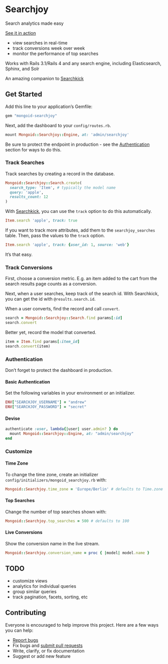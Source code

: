 # Searchjoy

Search analytics made easy

[See it in action](http://searchjoy.herokuapp.com/)

- view searches in real-time
- track conversions week over week
- monitor the performance of top searches

Works with Rails 3.1/Rails 4 and any search engine, including Elasticsearch, Sphinx, and Solr

An amazing companion to [Searchkick](https://github.com/ankane/searchkick)

## Get Started

Add this line to your application’s Gemfile:

```ruby
gem "mongoid-searchjoy"
```

Next, add the dashboard to your `config/routes.rb`.

```ruby
mount Mongoid::Searchjoy::Engine, at: 'admin/searchjoy'
```

Be sure to protect the endpoint in production - see the [Authentication](#authentication) section for ways to do this.

### Track Searches

Track searches by creating a record in the database.

```ruby
Mongoid::Searchjoy::Search.create(
  search_type: 'Item', # typically the model name
  query: 'apple',
  results_count: 12
)
```

With [Searchkick](https://github.com/ankane/searchkick), you can use the `track` option to do this automatically.

```ruby
Item.search 'apple', track: true
```

If you want to track more attributes, add them to the `searchjoy_searches` table.  Then, pass the values to the `track` option.

```ruby
Item.search 'apple', track: {user_id: 1, source: 'web'}
```

It’s that easy.

### Track Conversions

First, choose a conversion metric. E.g. an item added to the cart from the search results page counts as a conversion.

Next, when a user searches, keep track of the search id. With Searchkick, you can get the id with `@results.search.id`.

When a user converts, find the record and call `convert`.

```ruby
search = Mongoid::Searchjoy::Search.find params[:id]
search.convert
```

Better yet, record the model that converted.

```ruby
item = Item.find params[:item_id]
search.convert(item)
```

### Authentication

Don’t forget to protect the dashboard in production.

#### Basic Authentication

Set the following variables in your environment or an initializer.

```ruby
ENV["SEARCHJOY_USERNAME"] = "andrew"
ENV["SEARCHJOY_PASSWORD"] = "secret"
```

#### Devise

```ruby
authenticate :user, lambda{|user| user.admin? } do
  mount Mongoid::Searchjoy::Engine, at: "admin/searchjoy"
end
```

### Customize

#### Time Zone

To change the time zone, create an initializer `config/initializers/mongoid_searchjoy.rb` with:

```ruby
Mongoid::Searchjoy.time_zone = 'Europe/Berlin' # defaults to Time.zone
```

#### Top Searches

Change the number of top searches shown with:

```ruby
Mongoid::Searchjoy.top_searches = 500 # defaults to 100
```

#### Live Conversions

Show the conversion name in the live stream.

```ruby
Mongoid::Searchjoy.conversion_name = proc { |model| model.name }
```

## TODO

- customize views
- analytics for individual queries
- group similar queries
- track pagination, facets, sorting, etc

## Contributing

Everyone is encouraged to help improve this project. Here are a few ways you can help:

- [Report bugs](https://github.com/malagant/mongoid-searchjoy/issues)
- Fix bugs and [submit pull requests](https://github.com/malagant/mongoid-searchjoy/pulls)
- Write, clarify, or fix documentation
- Suggest or add new feature
